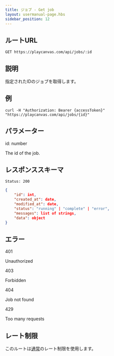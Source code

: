```yaml
---
title: ジョブ - Get job
layout: usermanual-page.hbs
sidebar_position: 12
---
```


## ルートURL

```none
GET https://playcanvas.com/api/jobs/:id
```

## 説明

指定されたIDのジョブを取得します。

## 例

```none
curl -H "Authorization: Bearer {accessToken}" "https://playcanvas.com/api/jobs/{id}"
```

## パラメーター

<div class="params">
<div class="parameter"><span class="param">id: number</span><p>The id of the job.</p></div>
</div>

## レスポンススキーマ

```none
Status: 200
```

```json
{
    "id": int,
    "created_at": date,
    "modified_at": date,
    "status": "running" | "complete" | "error",
    "messages": list of strings,
    "data": object
}
```

## エラー

<div class="params">
<div class="parameter"><span class="param">401</span><p>Unauthorized</p></div>
<div class="parameter"><span class="param">403</span><p>Forbidden</p></div>
<div class="parameter"><span class="param">404</span><p>Job not found</p></div>
<div class="parameter"><span class="param">429</span><p>Too many requests</p></div>
</div>

## レート制限

このルートは[通常][1]のレート制限を使用します。

[1]: /user-manual/api#rate-limiting
